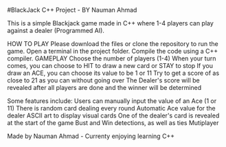 #BlackJack C++ Project - BY Nauman Ahmad

This is a simple Blackjack game made in C++ where 1-4 players can play against a dealer (Programmed AI). 

HOW TO PLAY
Please download the files or clone the repository to run the game. 
Open a terminal in the project folder.
Compile the code using a C++ compiler.
GAMEPLAY
Choose the number of players (1-4)
When your turn comes, you can choose to HIT to draw a new card or STAY to stop
If you draw an ACE, you can choose its value to be 1 or 11
Try to get a score of as close to 21 as you can without going over
The Dealer's score will be revealed after all players are done and the winner will be determined

Some features include:
Users can manually input the value of an Ace (1 or 11)
There is random card dealing every round
Automatic Ace value for the dealer
ASCII art to display visual cards
One of the dealer's card is revealed at the start of the game
Bust and Win detections, as well as ties
Mutiplayer

Made by Nauman Ahmad - Currenty enjoying learning C++
